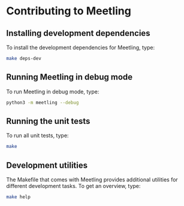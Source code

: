 # Contributing to Meetling

## Installing development dependencies

To install the development dependencies for Meetling, type:

```sh
make deps-dev
```

## Running Meetling in debug mode

To run Meetling in debug mode, type:

```sh
python3 -m meetling --debug
```

## Running the unit tests

To run all unit tests, type:

```sh
make
```

## Development utilities

The Makefile that comes with Meetling provides additional utilities for different development tasks.
To get an overview, type:

```sh
make help
```
